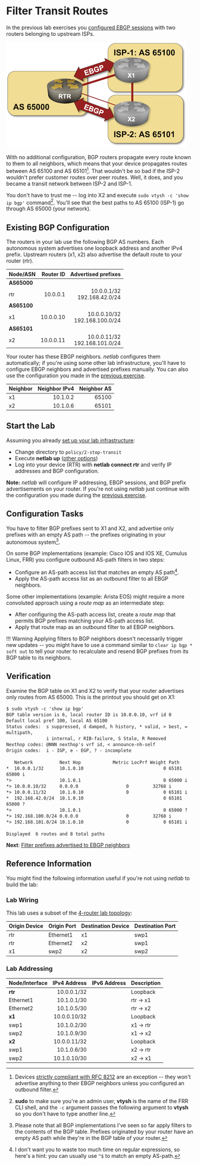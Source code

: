 # Filter Transit Routes

In the previous lab exercises you [configured EBGP sessions](../basic/2-multihomed.md) with two routers belonging to upstream ISPs.

![Lab topology](topology-stop-transit.png)

With no additional configuration, BGP routers propagate every route known to them to all neighbors, which means that your device propagates routes between AS 65100 and AS 65101[^EF]. That wouldn't be so bad if the ISP-2 wouldn't prefer customer routes over peer routes. Well, it does, and you became a transit network between ISP-2 and ISP-1.

You don't have to trust me -- log into X2 and execute `sudo vtysh -c 'show ip bgp'` command[^VT]. You'll see that the best paths to AS 65100 (ISP-1) go through AS 65000 (your network).

[^EF]: Devices [strictly compliant with RFC 8212](https://blog.ipspace.net/2023/06/default-ebgp-policy-rfc-8212.html) are an exception -- they won't advertise anything to their EBGP neighbors unless you configured an outbound filter.

[^VT]: **sudo** to make sure you're an admin user, **vtysh** is the name of the FRR CLI shell, and the `-c` argument passes the following argument to **vtysh** so you don't have to type another line.

## Existing BGP Configuration

The routers in your lab use the following BGP AS numbers. Each autonomous system advertises one loopback address and another IPv4 prefix. Upstream routers (x1, x2) also advertise the default route to your router (rtr).

| Node/ASN | Router ID | Advertised prefixes |
|----------|----------:|--------------------:|
| **AS65000** ||
| rtr | 10.0.0.1 | 10.0.0.1/32<br>192.168.42.0/24 |
| **AS65100** ||
| x1 | 10.0.0.10 | 10.0.0.10/32<br>192.168.100.0/24 |
| **AS65101** ||
| x2 | 10.0.0.11 | 10.0.0.11/32<br>192.168.101.0/24 |

Your router has these EBGP neighbors. _netlab_ configures them automatically; if you're using some other lab infrastructure, you'll have to configure EBGP neighbors and advertised prefixes manually. You can also use the configuration you made in the [previous exercise](1-weights.md).

| Neighbor | Neighbor IPv4 | Neighbor AS |
|----------|--------------:|------------:|
| x1 | 10.1.0.2 | 65100 |
| x2 | 10.1.0.6 | 65101 |

## Start the Lab

Assuming you already [set up your lab infrastructure](../1-setup.md):

* Change directory to `policy/2-stop-transit`
* Execute **netlab up** ([other options](../external/index.md))
* Log into your device (RTR) with **netlab connect rtr** and verify IP addresses and BGP configuration.

**Note:** *netlab* will configure IP addressing, EBGP sessions, and BGP prefix advertisements on your router. If you're not using *netlab* just continue with the configuration you made during the [previous exercise](1-weights.md).

## Configuration Tasks

You have to filter BGP prefixes sent to X1 and X2, and advertise only prefixes with an empty AS path -- the prefixes originating in your autonomous system[^FT].

[^FT]: Please note that all BGP implementations I've seen so far apply filters to the contents of the BGP table. Prefixes originated by your router have an empty AS path while they're in the BGP table of your router.

On some BGP implementations (example: Cisco IOS and IOS XE, Cumulus Linux, FRR) you configure outbound AS-path filters in two steps:

* Configure an AS-path access list that matches an empty AS path[^RE].
* Apply the AS-path access list as an outbound filter to all EBGP neighbors.

[^RE]: I don't want you to waste too much time on regular expressions, so here's a hint: you can usually use `^$` to match an empty AS-path.

Some other implementations (example: Arista EOS) might require a more convoluted approach using a *route map* as an intermediate step:

* After configuring the AS-path access list, create a *route map* that permits BGP prefixes matching your AS-path access list.
* Apply that route map as an outbound filter to all EBGP neighbors.

!!! Warning
    Applying filters to BGP neighbors doesn't necessarily trigger new updates -- you might have to use a command similar to `clear ip bgp * soft out` to tell your router to recalculate and resend BGP prefixes from its BGP table to its neighbors.

## Verification

Examine the BGP table on X1 and X2 to verify that your router advertises only routes from AS 65000. This is the printout you should get on X1:

```
$ sudo vtysh -c 'show ip bgp'
BGP table version is 6, local router ID is 10.0.0.10, vrf id 0
Default local pref 100, local AS 65100
Status codes:  s suppressed, d damped, h history, * valid, > best, = multipath,
               i internal, r RIB-failure, S Stale, R Removed
Nexthop codes: @NNN nexthop's vrf id, < announce-nh-self
Origin codes:  i - IGP, e - EGP, ? - incomplete

   Network          Next Hop            Metric LocPrf Weight Path
*  10.0.0.1/32      10.1.0.10                              0 65101 65000 i
*>                  10.1.0.1                               0 65000 i
*> 10.0.0.10/32     0.0.0.0                  0         32768 i
*> 10.0.0.11/32     10.1.0.10                0             0 65101 i
*  192.168.42.0/24  10.1.0.10                              0 65101 65000 ?
*>                  10.1.0.1                               0 65000 ?
*> 192.168.100.0/24 0.0.0.0                  0         32768 i
*> 192.168.101.0/24 10.1.0.10                0             0 65101 i

Displayed  6 routes and 8 total paths
```

**Next**: [Filter prefixes advertised to EBGP neighbors](3-prefix.md)

## Reference Information

You might find the following information useful if you're not using _netlab_ to build the lab:

### Lab Wiring

This lab uses a subset of the [4-router lab topology](../external/4-router.md):

| Origin Device | Origin Port | Destination Device | Destination Port |
|---------------|-------------|--------------------|------------------|
| rtr | Ethernet1 | x1 | swp1 |
| rtr | Ethernet2 | x2 | swp1 |
| x1 | swp2 | x2 | swp2 |

### Lab Addressing

| Node/Interface | IPv4 Address | IPv6 Address | Description |
|----------------|-------------:|-------------:|-------------|
| **rtr** |  10.0.0.1/32 |  | Loopback |
| Ethernet1 | 10.1.0.1/30 |  | rtr -> x1 |
| Ethernet2 | 10.1.0.5/30 |  | rtr -> x2 |
| **x1** |  10.0.0.10/32 |  | Loopback |
| swp1 | 10.1.0.2/30 |  | x1 -> rtr |
| swp2 | 10.1.0.9/30 |  | x1 -> x2 |
| **x2** |  10.0.0.11/32 |  | Loopback |
| swp1 | 10.1.0.6/30 |  | x2 -> rtr |
| swp2 | 10.1.0.10/30 |  | x2 -> x1 |
